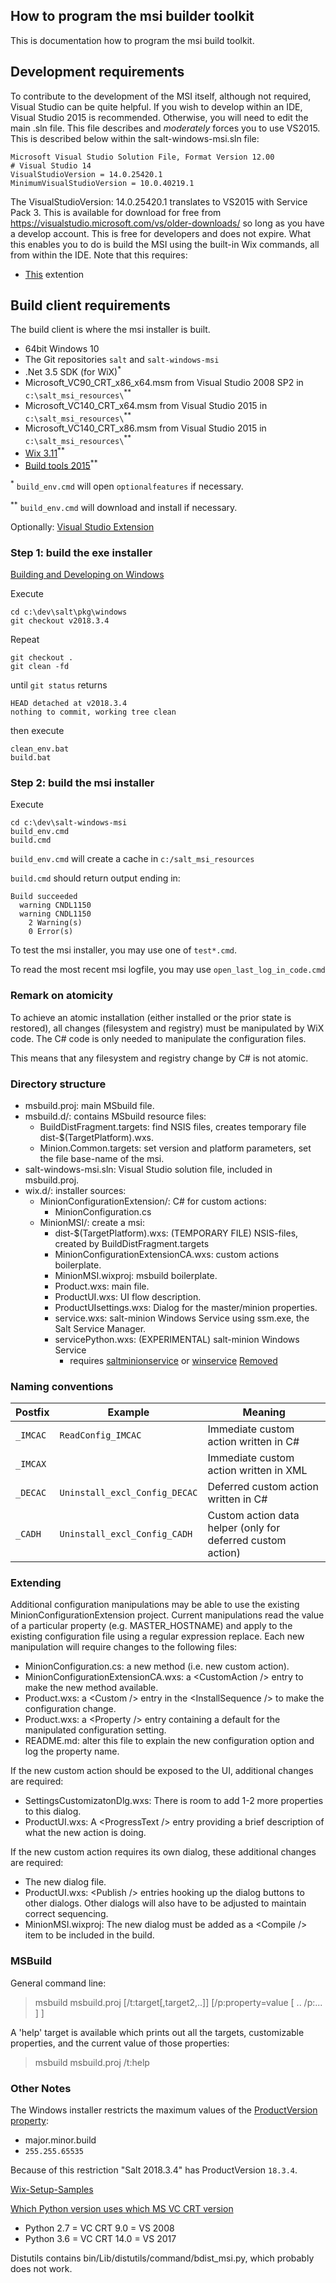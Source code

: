 ## How to program the msi builder toolkit

This is documentation how to program the msi build toolkit.


## Development requirements

To contribute to the development of the MSI itself, although not required, Visual Studio can be quite helpful.
If you wish to develop within an IDE, Visual Studio 2015 is recommended. Otherwise, you will need to edit the
main .sln file. This file describes and *moderately* forces you to use VS2015. This is described below within
the salt-windows-msi.sln file:
```
Microsoft Visual Studio Solution File, Format Version 12.00
# Visual Studio 14
VisualStudioVersion = 14.0.25420.1
MinimumVisualStudioVersion = 10.0.40219.1
```  
The VisualStudioVersion: 14.0.25420.1 translates to VS2015 with Service Pack 3. This is available for download
for free from https://visualstudio.microsoft.com/vs/older-downloads/ so long as you have a develop account. This
is free for developers and does not expire. What this enables you to do is build the MSI using the built-in Wix
commands, all from within the IDE. Note that this requires:
 - [This](https://marketplace.visualstudio.com/items?itemName=WixToolset.WixToolsetVisualStudio2015Extension)
 extention 


## Build client requirements

The build client is where the msi installer is built.

- 64bit Windows 10
- The Git repositories `salt` and `salt-windows-msi`
- .Net 3.5 SDK (for WiX)<sup>*</sup>
- Microsoft_VC90_CRT_x86_x64.msm from Visual Studio 2008 SP2 in `c:\salt_msi_resources\`<sup>**</sup>
- Microsoft_VC140_CRT_x64.msm from Visual Studio 2015 in `c:\salt_msi_resources\`<sup>**</sup>
- Microsoft_VC140_CRT_x86.msm from Visual Studio 2015 in `c:\salt_msi_resources\`<sup>**</sup>
- [Wix 3.11](http://wixtoolset.org/releases/)<sup>**</sup>
- [Build tools 2015](https://www.microsoft.com/en-US/download/confirmation.aspx?id=48159)<sup>**</sup>

<sup>*</sup> `build_env.cmd` will open `optionalfeatures` if necessary.

<sup>**</sup> `build_env.cmd` will download and install if necessary.

Optionally: [Visual Studio Extension](https://marketplace.visualstudio.com/items?itemName=WixToolset.WiXToolset)

### Step 1: build the exe installer

[Building and Developing on Windows](https://docs.saltstack.com/en/latest/topics/installation/windows.html#building-and-developing-on-windows)

Execute

    cd c:\dev\salt\pkg\windows
    git checkout v2018.3.4

Repeat

    git checkout .
    git clean -fd

until `git status` returns

    HEAD detached at v2018.3.4
    nothing to commit, working tree clean

then execute 

    clean_env.bat
    build.bat

### Step 2: build the msi installer

Execute

    cd c:\dev\salt-windows-msi
    build_env.cmd
    build.cmd

`build_env.cmd` will create a cache in `c:/salt_msi_resources`

`build.cmd` should return output ending in:

    Build succeeded
      warning CNDL1150
      warning CNDL1150
        2 Warning(s)
        0 Error(s)

To test the msi installer, you may use one of `test*.cmd`.

To read the most recent msi logfile, you may use `open_last_log_in_code.cmd`


### Remark on atomicity 

To achieve an atomic installation (either installed or the prior state is restored), all changes (filesystem and registry) must be manipulated by WiX code.
The C# code is only needed to manipulate the configuration files. 

This means that any filesystem and registry change by C# is not atomic.

### Directory structure

- msbuild.proj: main MSbuild file.
- msbuild.d/: contains MSbuild resource files:
  - BuildDistFragment.targets: find NSIS files, creates temporary file dist-$(TargetPlatform).wxs.
  - Minion.Common.targets: set version and platform parameters, set the file base-name of the msi.
- salt-windows-msi.sln: Visual Studio solution file, included in msbuild.proj.
- wix.d/: installer sources:
  - MinionConfigurationExtension/: C# for custom actions:
    - MinionConfiguration.cs
  - MinionMSI/: create a msi:
    - dist-$(TargetPlatform).wxs: (TEMPORARY FILE) NSIS-files, created by BuildDistFragment.targets
    - MinionConfigurationExtensionCA.wxs: custom actions boilerplate.
    - MinionMSI.wixproj: msbuild boilerplate.
    - Product.wxs: main file.
    - ProductUI.wxs: UI flow description.
    - ProductUIsettings.wxs: Dialog for the master/minion properties.
    - service.wxs: salt-minion Windows Service using ssm.exe, the Salt Service Manager.
    - servicePython.wxs: (EXPERIMENTAL) salt-minion Windows Service
      - requires [saltminionservice](https://github.com/saltstack/salt/blob/167cdb344732a6b85e6421115dd21956b71ba25a/salt/utils/saltminionservice.py) or [winservice](https://github.com/saltstack/salt/blob/3fb24929c6ebc3bfbe2a06554367f8b7ea980f5e/salt/utils/winservice.py) [Removed](https://github.com/saltstack/salt/commit/8c01aacd9b4d6be2e8cf991e3309e2a378737ea0)

### Naming conventions

Postfix  | Example                            | Meaning
-------- | ---------------------------------- | -------
`_IMCAC` | `ReadConfig_IMCAC`                 | Immediate custom action written in C#
`_IMCAX` |                                    | Immediate custom action written in XML
`_DECAC` | `Uninstall_excl_Config_DECAC`      | Deferred custom action written in C#
`_CADH`  | `Uninstall_excl_Config_CADH`       | Custom action data helper (only for deferred custom action)

### Extending

Additional configuration manipulations may be able to use the existing
MinionConfigurationExtension project. Current manipulations read the
value of a particular property (e.g. MASTER\_HOSTNAME) and apply to the
existing configuration file using a regular expression replace. Each new
manipulation will require changes to the following files:

- MinionConfiguration.cs: a new method (i.e. new custom action).
- MinionConfigurationExtensionCA.wxs: a &lt;CustomAction /&gt; entry to
  make the new method available.
- Product.wxs: a &lt;Custom /&gt; entry in the &lt;InstallSequence /&gt;
  to make the configuration change.
- Product.wxs: a &lt;Property /&gt; entry containing a default for the
  manipulated configuration setting.
- README.md: alter this file to explain the new configuration option and
  log the property name.

If the new custom action should be exposed to the UI, additional changes
are required:

- SettingsCustomizatonDlg.wxs: There is room to add 1-2 more properties to this dialog.
- ProductUI.wxs: A &lt;ProgressText /&gt; entry providing a brief description of what the new action is doing.

If the new custom action requires its own dialog, these additional changes are required:

- The new dialog file.
- ProductUI.wxs: &lt;Publish /&gt; entries hooking up the dialog buttons to other dialogs.
  Other dialogs will also have to be adjusted to maintain correct sequencing.
- MinionMSI.wixproj: The new dialog must be added as a &lt;Compile /&gt; item to be included in the build.

### MSBuild

General command line:

> msbuild msbuild.proj \[/t:target[,target2,..]] \[/p:property=value [ .. /p:... ] ]

A 'help' target is available which prints out all the targets, customizable
properties, and the current value of those properties:

> msbuild msbuild.proj /t:help

### Other Notes

The Windows installer restricts the maximum values of the [ProductVersion property](https://docs.microsoft.com/en-us/windows/win32/msi/productversion): 

- major.minor.build 
- `255.255.65535`

Because of this restriction "Salt 2018.3.4" has ProductVersion `18.3.4`.

[Wix-Setup-Samples](https://github.com/deepak-rathi/Wix-Setup-Samples)

[Which Python version uses which MS VC CRT version](https://wiki.python.org/moin/WindowsCompilers)

- Python 2.7 = VC CRT 9.0 = VS 2008  
- Python 3.6 = VC CRT 14.0 = VS 2017

Distutils contains bin/Lib/distutils/command/bdist_msi.py, which probably does not work.
